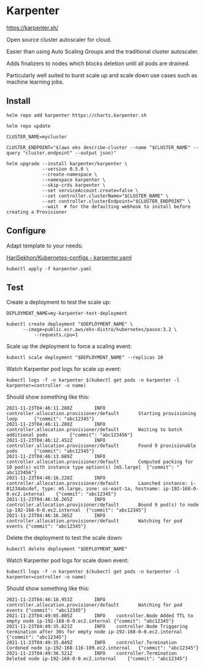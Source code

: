 # Karpenter

<https://karpenter.sh/>

Open source cluster autoscaler for cloud.

Easier than using Auto Scaling Groups and the traditional cluster autoscaler.

Adds finalizers to nodes which blocks deletion until all pods are drained.

Particularly well suited to burst scale up and scale down use cases such as machine learning jobs.

## Install

```shell
helm repo add karpenter https://charts.karpenter.sh
```

```shell
helm repo update
```

```shell
CLUSTER_NAME=mycluster

CLUSTER_ENDPOINT="$(aws eks describe-cluster --name "$CLUSTER_NAME" --query "cluster.endpoint" --output json)"

helm upgrade --install karpenter/karpenter \
             --version 0.5.0 \
             --create-namespace \
             --namespace karpenter \
             --skip-crds karpenter \
             --set serviceAccount.create=false \
             --set controller.clusterName="$CLUSTER_NAME" \
             --set controller.clusterEndpoint="$CLUSTER_ENDPOINT" \
             --wait  # for the defaulting webhook to install before creating a Provisioner
```

## Configure

Adapt template to your needs:

[HariSekhon/Kubernetes-configs - karpenter.yaml](https://github.com/HariSekhon/Kubernetes-configs/tree/blob/master/karpenter.yaml)

```shell
kubectl apply -f karpenter.yaml
```

## Test

Create a deployment to test the scale up:

```shell
DEPLOYMENT_NAME=my-karpenter-test-deployment
```

```shell
kubectl create deployment "$DEPLOYMENT_NAME" \
      --image=public.ecr.aws/eks-distro/kubernetes/pause:3.2 \
		  --requests.cpu=1
```

Scale up the deployment to force a scaling event:

```shell
kubectl scale deployment "$DEPLOYMENT_NAME" --replicas 10
```

Watch Karpenter pod logs for scale up event:

```shell
kubectl logs -f -n karpenter $(kubectl get pods -n karpenter -l karpenter=controller -o name)
```

Should show something like this:

```
2021-11-23T04:46:11.280Z        INFO    controller.allocation.provisioner/default       Starting provisioning loop      {"commit": "abc12345"}
2021-11-23T04:46:11.280Z        INFO    controller.allocation.provisioner/default       Waiting to batch additional pods        {"commit": "abc123456"}
2021-11-23T04:46:12.452Z        INFO    controller.allocation.provisioner/default       Found 9 provisionable pods      {"commit": "abc12345"}
2021-11-23T04:46:13.689Z        INFO    controller.allocation.provisioner/default       Computed packing for 10 pod(s) with instance type option(s) [m5.large]  {"commit": " abc123456"}
2021-11-23T04:46:16.228Z        INFO    controller.allocation.provisioner/default       Launched instance: i-01234abcdef, type: m5.large, zone: us-east-1a, hostname: ip-192-168-0-0.ec2.internal    {"commit": "abc12345"}
2021-11-23T04:46:16.265Z        INFO    controller.allocation.provisioner/default       Bound 9 pod(s) to node ip-192-168-0-0.ec2.internal  {"commit": "abc12345"}
2021-11-23T04:46:16.265Z        INFO    controller.allocation.provisioner/default       Watching for pod events {"commit": "abc12345"}
```

Delete the deployment to test the scale down:

```shell
kubectl delete deployment "$DEPLOYMENT_NAME"
```

Watch Karpenter pod logs for scale down event:

```shell
kubectl logs -f -n karpenter $(kubectl get pods -n karpenter -l karpenter=controller -o name)
```

Should show something like this:

```
2021-11-23T04:46:18.953Z        INFO    controller.allocation.provisioner/default       Watching for pod events {"commit": "abc12345"}
2021-11-23T04:49:05.805Z        INFO    controller.Node Added TTL to empty node ip-192-168-0-0.ec2.internal {"commit": "abc12345"}
2021-11-23T04:49:35.823Z        INFO    controller.Node Triggering termination after 30s for empty node ip-192-168-0-0.ec2.internal {"commit": "abc12345"}
2021-11-23T04:49:35.849Z        INFO    controller.Termination  Cordoned node ip-192-168-116-109.ec2.internal   {"commit": "abc12345"}
2021-11-23T04:49:36.521Z        INFO    controller.Termination  Deleted node ip-192-168-0-0.ec2.internal    {"commit": "abc12345"}
```

